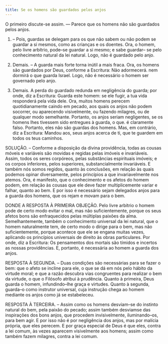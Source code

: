 ```yaml
---
title: Se os homens são guardados pelos anjos
---
```


O primeiro discute-se assim. — Parece que os homens não são guardados pelos anjos.  

1. – Pois, guardas se delegam para os que não sabem ou não podem se guardar a si mesmos, como as crianças e os doentes. Ora, o homem, pelo livre arbítrio, pode–se guardar a si mesmo; e sabe guardar– se pelo conhecimento natural da lei natural. Logo, não é guardado pelo anjo.  

2. Demais. – A guarda mais forte torna inútil a mais fraca. Ora, os homens são guardados por Deus, conforme a Escritura: Não adormecerá. nem dormirá o que guarda Israel. Logo, não é necessário o homem ser governado pelo anjo.  

3. Demais. A perda do guardado redunda em negligência do guarda; por onde, diz a Escritura: Guarda este homem: se ele fugir, a tua vida responderá pela vida dele. Ora, muitos homens perecem quotidianamente caindo em pecado, aos quais os anjos não podem socorrer, ou aparecendo visivelmente, ou fazendo milagres, ou de qualquer modo semelhante. Portanto, os anjos seriam negligentes, se os homens lhes tivessem sido entregues à guarda, o que. é claramente falso. Portanto, eles não são guardas dos homens.  Mas, em contrário, diz a Escritura: Mandou aos, seus anjos acerca de ti, que te guardem em todos os teus caminhos.  

SOLUÇÃO. – Conforme a disposição da divina providência, todas as cousas móveis e variáveis são movidas e regidas pelas imóveis e invariáveis. Assim, todos os seres corpóreos, pelas substâncias espirituais imóveis; e os corpos inferiores, pelos superiores, substancialmente invariáveis. E também nós somos regidos, quanto às conclusões, em relação às quais podemos opinar diversamente, pelos princípios a que invariavelmente nos atemos. Ora, é manifesto, que o conhecimento e os afetos do homem podem, em relação às cousas que ele deve fazer multiplicemente variar e falhar, quanto ao bem. E por isso é necessário sejam delegados anjos para a guarda dos homens, que os rejam e movam para o bem.  

DONDE A RESPOSTA À PRIMEIRA OBJEÇÃO. Pelo livre arbítrio o homem pode de certo modo evitar o mal, mas não suficientemente, porque os seus afetos bons são enfraquecidos pelas múltiplas paixões da alma. Semelhantemente, também o conhecimento universal da lei natural, que o homem naturalmente tem, de certo modo o dirige para o bem, mas não suficientemente, porque acontece que ele se engana muitas vezes, aplicando os princípios universais de direito às obras particulares. Por onde, diz a Escritura: Os pensamentos dos mortais são tímidos e incertos as nossas providências. E, portanto, é necessária ao homem a guarda dos anjos.  

RESPOSTA À SEGUNDA. – Duas condições são necessárias para se fazer o bem: que o afeto se incline para ele, o que se dá em nós pelo hábito da virtude moral; e que a razão descubra vias congruentes para realizar o bem da virtude, o que o Filósofo atribui à prudência. Quanto à primeira, Deus guarda o homem, infundindo–lhe graça e virtudes. Quanto à segunda, guarda–o como instrutor universal, cuja instrução chega ao homem mediante os anjos como já se estabeleceu. 

RESPOSTA À TERCEIRA. – Assim como os homens desviam–se do instinto natural do bem, pela paixão do pecado; assim também desviamse das inspirações dos bons anjos, que procedem invisivelmente, iluminando–os, para bem agir. E por isso não é por negligência dos anjos, mas por malícia própria, que eles perecem. E por graça especial de Deus é que eles, contra a lei comum, às vezes aparecem visivelmente aos homens; assim como também fazem milagres, contra a lei comum.